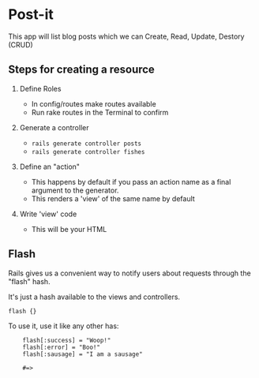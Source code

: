 # Post-it

This app will list blog posts which we can Create, Read, Update, Destory (CRUD)

## Steps for creating a resource

1. Define Roles
	- In config/routes make routes available
	- Run rake routes in the Terminal to confirm

2. Generate a controller
	- `rails generate controller posts`
	- `rails generate controller fishes`

3. Define an "action"
	- This happens by default if you pass an action name as a final argument to the generator.
	- This renders a 'view' of the same name by default

4. Write 'view' code
	- This will be your HTML


## Flash

Rails gives us a convenient way to notify users about requests through the "flash" hash.

It's just a hash available to the views and controllers.

``` 
flash {}

```

To use it, use it like any other has: 
```
	flash[:success] = "Woop!"
	flash[:error] = "Boo!"
	flash[:sausage] = "I am a sausage"

	#=>

````